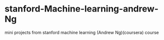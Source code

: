 # stanford-Machine-learning-andrew-Ng
mini projects from stanford machine learning (Andrew Ng)(coursera) course

